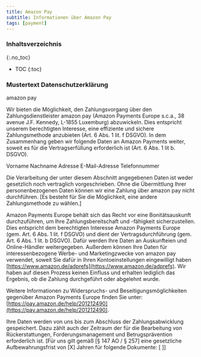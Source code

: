 ```yaml
---
title: Amazon Pay
subtitle: Informationen über Amazon Pay
tags: [payment]
---
```

### Inhaltsverzeichnis
{:.no_toc}
* TOC
{:toc}

### Mustertext Datenschutzerklärung
amazon pay

Wir bieten die Möglichkeit, den Zahlungsvorgang über den Zahlungsdienstleister amazon pay (Amazon Payments Europe s.c.a., 38 avenue J.F. Kennedy, L-1855 Luxemburg) abzuwickeln. Dies entspricht unserem berechtigten Interesse, eine effiziente und sichere Zahlungsmethode anzubieten (Art. 6 Abs. 1 lit. f DSGVO). In dem Zusammenhang geben wir folgende Daten an Amazon Payments weiter, soweit es für die Vertragserfüllung erforderlich ist (Art. 6 Abs. 1 lit b. DSGVO).

Vorname
Nachname
Adresse
E-Mail-Adresse
Telefonnummer

Die Verarbeitung der unter diesem Abschnitt angegebenen Daten ist weder gesetzlich noch vertraglich vorgeschrieben. Ohne die Übermittlung Ihrer personenbezogenen Daten können wir eine Zahlung über amazon pay nicht durchführen. [Es besteht für Sie die Möglichkeit, eine andere Zahlungsmethode zu wählen.]

Amazon Payments Europe behält sich das Recht vor eine Bonitätsauskunft durchzuführen, um Ihre Zahlungsbereitschaft und -fähigkeit sicherzustellen. Dies entspricht dem berechtigten Interesse Amazon Payments Europe (gem. Art. 6 Abs. 1 lit. f DSGVO) und dient der Vertragsdurchführung (gem. Art. 6 Abs. 1 lit. b DSGVO). Dafür werden Ihre Daten an Auskunfteien und Online-Händler weitergegeben. Außerdem können Ihre Daten für interessenbezogene Werbe- und Marketingzwecke von amazon pay verwendet, soweit Sie dafür in Ihren Kontoeinstellungen eingewilligt haben [https://www.amazon.de/adprefs](https://www.amazon.de/adprefs). Wir haben auf diesen Prozess keinen Einfluss und erhalten lediglich das Ergebnis, ob die Zahlung durchgeführt oder abgelehnt wurde.

Weitere Informationen zu Widerspruchs- und Beseitigungsmöglichkeiten gegenüber Amazon Payments Europe finden Sie unter: [https://pay.amazon.de/help/201212490](https://pay.amazon.de/help/201212490).

Ihre Daten werden von uns bis zum Abschluss der Zahlungsabwicklung gespeichert. Dazu zählt auch der Zeitraum der für die Bearbeitung von Rückerstattungen, Forderungsmanagement und Betrugsprävention erforderlich ist. [Für uns gilt gemäß [§ 147 AO / § 257] eine gesetzliche Aufbewahrungsfrist von [X] Jahren für folgende Dokumente: [ ]]
